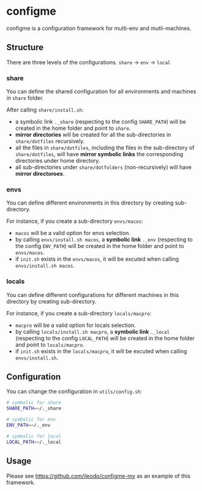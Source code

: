 # configme
configme is a configuration framework for multi-env and mutli-machines.

## Structure
There are three levels of the configurations. `share` -> `env` -> `local`

### share
You can define the shared configuration for all environments and machines in `share` folder.

After calling `share/install.sh`:

- a symbolic link `._share` (respecting to the config `SHARE_PATH`) will be created in the home folder and point to `share`.
- **mirror directories** will be created for all the sub-directories in `share/dotfiles` recursively.
- all the files in `share/dotfiles`, including the files in the sub-directory of `share/dotfiles`, will have **mirror symbolic links** the corresponding directories under home directory.
- all sub-directories under `share/dotfolders` (non-recursively) will have **mirror directoroes**.

### envs
You can define different environments in this directory by creating sub-directory.

For instance, if you create a sub-directory `envs/macos`:

- `macos` will be a valid option for envs selection.
- by calling `envs/install.sh macos`, a **symbolic link** `._env` (respecting to the config `ENV_PATH`) will be created in the home folder and point to `envs/macos`.
- if `init.sh` exists in the `envs/macos`, it will be excuted when calling `envs/install.sh macos`.

### locals
You can define different configurations for different machines in this directory by creating sub-directory.

For instance, if you create a sub-directory `locals/macpro`:

- `macpro` will be a valid option for locals selection.
- by calling `locals/install.sh macpro`, a **symbolic link** `._local` (respecting to the config `LOCAL_PATH`) will be created in the home folder and point to `locals/macpro`.
- if `init.sh` exists in the `locals/macpro`, it will be excuted when calling `envs/install.sh`.

## Configuration
You can change the configuration in `utils/config.sh`:

```bash
# symbolic for share
SHARE_PATH=~/._share

# symbolic for env
ENV_PATH=~/._env

# symbolic for local
LOCAL_PATH=~/._local

```

## Usage

Please see https://github.com/ileodo/configme-my as an example of this framework.
